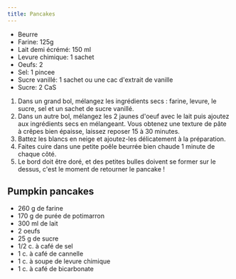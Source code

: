```yaml
---
title: Pancakes
---
```


-   Beurre
-   Farine: 125g
-   Lait demi écrémé: 150 ml
-   Levure chimique: 1 sachet
-   Oeufs: 2
-   Sel: 1 pincee
-   Sucre vanillé: 1 sachet ou une cac d'extrait de vanille
-   Sucre: 2 CaS

1.  Dans un grand bol, mélangez les ingrédients secs : farine, levure,
    le sucre, sel et un sachet de sucre vanillé.
2.  Dans un autre bol, mélangez les 2 jaunes d'oeuf avec le lait puis
    ajoutez aux ingrédients secs en mélangeant. Vous obtenez une texture
    de pâte à crêpes bien épaisse, laissez reposer 15 à 30 minutes.
3.  Battez les blancs en neige et ajoutez-les délicatement à la
    préparation.
4.  Faites cuire dans une petite poêle beurrée bien chaude 1 minute de
    chaque côté.
5.  Le bord doit être doré, et des petites bulles doivent se former sur
    le dessus, c'est le moment de retourner le pancake !

## Pumpkin pancakes

- 260 g de farine
- 170 g de purée de potimarron
- 300 ml de lait
- 2 oeufs
- 25 g de sucre
- 1/2 c. à café de sel
- 1 c. à café de cannelle
- 1 c. à soupe de levure chimique
- 1 c. à café de bicarbonate
